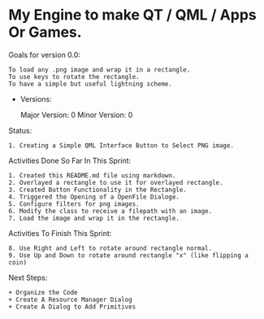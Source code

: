 # My Engine to make QT / QML / Apps Or Games. 



Goals for version 0.0: 


    To load any .png image and wrap it in a rectangle.
    To use keys to rotate the rectangle.
    To have a simple but useful lightning scheme.



* Versions: 
    
    Major Version: 0
    Minor Version: 0



Status:

    1. Creating a Simple QML Interface Button to Select PNG image.


Activities Done So Far In This Sprint:

    1. Created this README.md file using markdown.
    2. Overlayed a rectangle to use it for overlayed rectangle.
    3. Created Button Functionality in the Rectangle.
    4. Triggered the Opening of a OpenFile Dialoge.
    5. Configure filters for png images.
    6. Modify the class to receive a filepath with an image. 
    7. Load the image and wrap it in the rectangle. 
    
    
Activities To Finish This Sprint:

    8. Use Right and Left to rotate around rectangle normal.
    9. Use Up and Down to rotate around rectangle "x" (like flipping a coin)

Next Steps:

    + Organize the Code
    + Create A Resource Manager Dialog
    + Create A Dialog to Add Primitives
    





